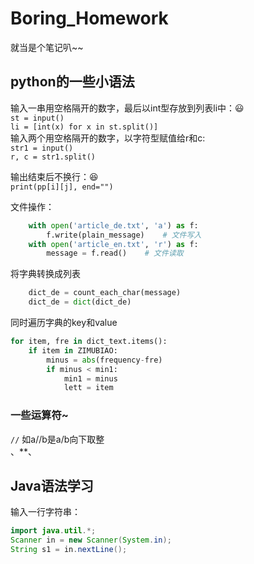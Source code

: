 # Boring_Homework
  
  就当是个笔记叭~~    
  
## python的一些小语法  
输入一串用空格隔开的数字，最后以int型存放到列表li中：:smiley:  
`st = input()`   
`li = [int(x) for x in st.split()]`    
  输入两个用空格隔开的数字，以字符型赋值给r和c:  
`str1 = input()`   
`r, c = str1.split()`  
  
输出结束后不换行：:satisfied:    
`print(pp[i][j], end="")`
  
文件操作：  
```python
    with open('article_de.txt', 'a') as f:
        f.write(plain_message)    # 文件写入
    with open('article_en.txt', 'r') as f:
        message = f.read()    # 文件读取
```

将字典转换成列表
```python
    dict_de = count_each_char(message)
    dict_de = dict(dict_de)
```
      
同时遍历字典的key和value
```python
for item, fre in dict_text.items():
    if item in ZIMUBIAO:
        minus = abs(frequency-fre)
        if minus < min1:
            min1 = minus
            lett = item
```
  
    
### 一些运算符~  
`//` 如a//b是a/b向下取整  
、**、



  
## Java语法学习
输入一行字符串：  
```java
import java.util.*;
Scanner in = new Scanner(System.in);
String s1 = in.nextLine();
```
